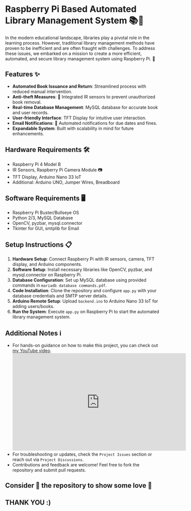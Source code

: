# Raspberry Pi Based Automated Library Management System 📚🔧

In the modern educational landscape, libraries play a pivotal role in the learning process. However, traditional library management methods have proven to be inefficient and are often fraught with challenges. To address these issues, we embarked on a mission to create a more efficient, automated, and secure library management system using Raspberry Pi. 🚀

## Features ✨

- **Automated Book Issuance and Return**: Streamlined process with reduced manual intervention.
- **Anti-theft Measures**: 🚨 Integrated IR sensors to prevent unauthorized book removal.
- **Real-time Database Management**: MySQL database for accurate book and user records.
- **User-friendly Interface**: TFT Display for intuitive user interaction.
- **Email Notifications**: 📧 Automated notifications for due dates and fines.
- **Expandable System**: Built with scalability in mind for future enhancements.

## Hardware Requirements 🛠️

- Raspberry Pi 4 Model B
- IR Sensors, Raspberry Pi Camera Module 📷
- TFT Display, Arduino Nano 33 IoT
- Additional: Arduino UNO, Jumper Wires, Breadboard

## Software Requirements 🖥️

- Raspberry Pi Buster/Bullseye OS
- Python 2/3, MySQL Database
- OpenCV, pyzbar, mysql.connector
- Tkinter for GUI, smtplib for Email

## Setup Instructions 📋

1. **Hardware Setup**: Connect Raspberry Pi with IR sensors, camera, TFT display, and Arduino components.
2. **Software Setup**: Install necessary libraries like OpenCV, pyzbar, and mysql.connector on Raspberry Pi.
3. **Database Configuration**: Set up MySQL database using provided commands in `mariadb database commands.pdf`.
4. **Code Installation**: Clone the repository and configure `app.py` with your database credentials and SMTP server details.
5. **Arduino Remote Setup**: Upload `backend.ino` to Arduino Nano 33 IoT for adding users/books.
6. **Run the System**: Execute `app.py` on Raspberry Pi to start the automated library management system.

## Additional Notes ℹ️

- For hands-on guidance on how to make this project, you can check out [my YouTube video](https://www.youtube.com/134aHhCnCaM).
  <iframe width="560" height="315" src="https://www.youtube.com/embed/134aHhCnCaM" frameborder="0" allowfullscreen></iframe>
- For troubleshooting or updates, check the `Project Issues` section or reach out via `Project Discussions`.
- Contributions and feedback are welcome! Feel free to fork the repository and submit pull requests.

## Consider 🌟 the repository to show some love 🙏

## THANK YOU :)
